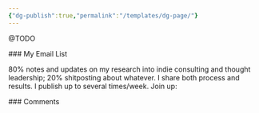 ```yaml
---
{"dg-publish":true,"permalink":"/templates/dg-page/"}
---
```


@TODO


<div class="transclusion internal-embed is-loaded"><div class="markdown-embed">

<div class="markdown-embed-title">



</div>
### My Email List

80% notes and updates on my research into indie consulting and thought leadership; 20% shitposting about whatever. I share both process and results. I publish up to several times/week. Join up:

<script async data-uid="7f3b9aa331" src="https://philip-morgan-consulting.ck.page/7f3b9aa331/index.js"></script>
</div></div>



<div class="transclusion internal-embed is-loaded"><div class="markdown-embed">

<div class="markdown-embed-title">



</div>
### Comments

&nbsp;

<script src="https://utteranc.es/client.js"
        repo="philipmorg/philip-morgan-research-notes"
        issue-term="pathname"
        label="comment"
        theme="github-light"
        crossorigin="anonymous"
        async>
</script>

&nbsp;
</div></div>
